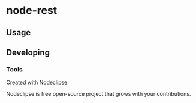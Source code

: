 

# node-rest



## Usage



## Developing



### Tools

Created with Nodeclipse

Nodeclipse is free open-source project that grows with your contributions.
